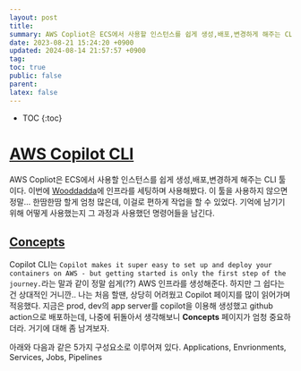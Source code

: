 ```yaml
---
layout: post
title:
summary: AWS Copliot은 ECS에서 사용할 인스턴스를 쉽게 생성,배포,변경하게 해주는 CLI 툴이다. 
date: 2023-08-21 15:24:20 +0900
updated: 2024-08-14 21:57:57 +0900
tag:
toc: true
public: false
parent:
latex: false
---
```


* TOC
{:toc}


# [AWS Copilot CLI](https://aws.github.io/copilot-cli/)

AWS Copliot은 ECS에서 사용할 인스턴스를 쉽게 생성,배포,변경하게 해주는 CLI 툴이다. 이번에 [Wooddadda](https://wooddadda.com)에 인프라를 세팅하며 사용해봤다. 이 툴을 사용하지 않으면 정말... 한땀한땀 할게 엄청 많은데, 이걸로 편하게 작업을 할 수 있었다. 기억에 남기기 위해 어떻게 사용했는지 그 과정과 사용했던 명령어들을 남긴다.

## [Concepts](https://aws.github.io/copilot-cli/docs/concepts/overview/)

Copilot CLI는 `Copilot makes it super easy to set up and deploy your containers on AWS - but getting started is only the first step of the journey.`라는 말과 같이 정말 쉽게(??) AWS 인프라를 생성해준다. 하지만 그 쉽다는건 상대적인 거니깐.. 나는 처음 할땐, 상당히 어려웠고 Copilot 페이지를 많이 읽어가며 적응했다. 지금은 prod, dev의 app server를 copilot을 이용해 생성했고 github action으로 배포하는데, 나중에 뒤돌아서 생각해보니 **Concepts** 페이지가 엄청 중요하더라. 거기에 대해 좀 남겨보자.

아래와 다음과 같은 5가지 구성요소로 이루어져 있다.
Applications, Envrionments, Services, Jobs, Pipelines
